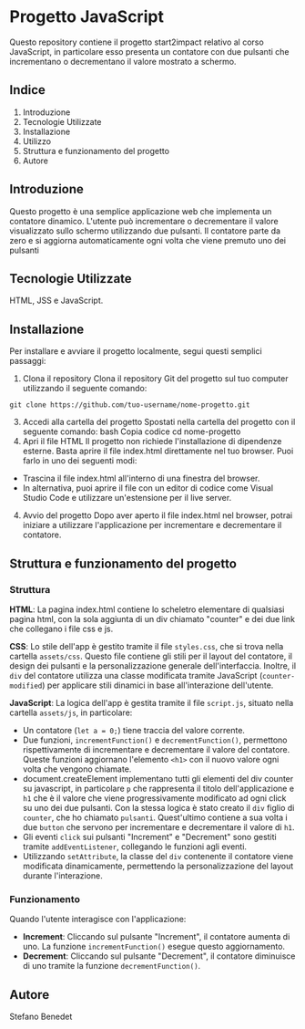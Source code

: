 # Progetto JavaScript
Questo repository contiene il progetto start2impact relativo al corso JavaScript, in particolare esso presenta un contatore con due pulsanti che incrementano o decrementano il valore mostrato a schermo.
## Indice
1. Introduzione
2. Tecnologie Utilizzate
3. Installazione
4. Utilizzo
5. Struttura e funzionamento del progetto
6. Autore
## Introduzione
Questo progetto è una semplice applicazione web che implementa un contatore dinamico. L'utente può incrementare o decrementare il valore visualizzato sullo schermo utilizzando due pulsanti. Il contatore parte da zero e si aggiorna automaticamente ogni volta che viene premuto uno dei pulsanti
## Tecnologie Utilizzate
HTML, JSS e JavaScript.
## Installazione
Per installare e avviare il progetto localmente, segui questi semplici passaggi:
1. Clona il repository
Clona il repository Git del progetto sul tuo computer utilizzando il seguente comando:

`git clone https://github.com/tuo-username/nome-progetto.git`

3. Accedi alla cartella del progetto
Spostati nella cartella del progetto con il seguente comando:
bash
Copia codice
cd nome-progetto
4. Apri il file HTML
Il progetto non richiede l'installazione di dipendenze esterne. Basta aprire il file index.html direttamente nel tuo browser. Puoi farlo in uno dei seguenti modi:
* Trascina il file index.html all'interno di una finestra del browser.
* In alternativa, puoi aprire il file con un editor di codice come Visual Studio Code e utilizzare un'estensione per il live server.
4. Avvio del progetto
Dopo aver aperto il file index.html nel browser, potrai iniziare a utilizzare l'applicazione per incrementare e decrementare il contatore.
## Struttura e funzionamento del progetto
### Struttura
__HTML__: La pagina index.html contiene lo scheletro elementare di qualsiasi pagina html, con la sola aggiunta di un div chiamato "counter" e dei due link che collegano i file css e js.

__CSS__: Lo stile dell'app è gestito tramite il file `styles.css`, che si trova nella cartella `assets/css`. Questo file contiene gli stili per il layout del contatore, il design dei pulsanti e la personalizzazione generale dell'interfaccia. Inoltre, il `div` del contatore utilizza una classe modificata tramite JavaScript (`counter-modified`) per applicare stili dinamici in base all'interazione dell'utente.

__JavaScript__: La logica dell'app è gestita tramite il file `script.js`, situato nella cartella `assets/js`, in particolare:
* Un contatore (`let a = 0;`) tiene traccia del valore corrente.
* Due funzioni, `incrementFunction()` e `decrementFunction()`, permettono rispettivamente di incrementare e decrementare il valore del contatore. Queste funzioni aggiornano l'elemento `<h1>` con il nuovo valore ogni volta che vengono chiamate.
* document.createElement implementano tutti gli elementi del div counter su javascript, in particolare `p` che rappresenta il titolo dell'applicazione e `h1` che è il valore che viene progressivamente modificato ad ogni click su uno dei due pulsanti. Con la stessa logica è stato creato il `div` figlio di `counter`, che ho chiamato `pulsanti`. Quest'ultimo contiene a sua volta i due `button` che servono per incrementare e decrementare il valore di `h1`.
* Gli eventi `click` sui pulsanti "Increment" e "Decrement" sono gestiti tramite `addEventListener`, collegando le funzioni agli eventi.
* Utilizzando `setAttribute`, la classe del `div` contenente il contatore viene modificata dinamicamente, permettendo la personalizzazione del layout durante l'interazione.
### Funzionamento
Quando l'utente interagisce con l'applicazione:

* __Increment__: Cliccando sul pulsante "Increment", il contatore aumenta di uno. La funzione `incrementFunction()` esegue questo aggiornamento.
* __Decrement__: Cliccando sul pulsante "Decrement", il contatore diminuisce di uno tramite la funzione `decrementFunction()`.
## Autore
Stefano Benedet


